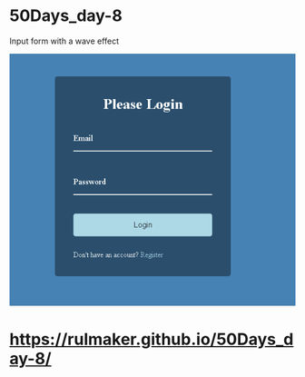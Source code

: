 # 50Days_day-8

Input form with a wave effect


![preview](https://github.com/rulmaker/50Days_day-8/blob/master/form_input_wave.PNG)



# https://rulmaker.github.io/50Days_day-8/
